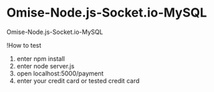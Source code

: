 # Omise-Node.js-Socket.io-MySQL
Omise-Node.js-Socket.io-MySQL

!How to test
  1. enter npm install
  2. enter node server.js
  3. open localhost:5000/payment
  4. enter your credit card or tested credit card
  
